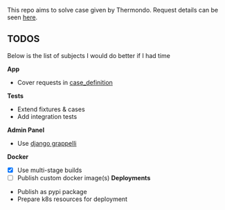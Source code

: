 This repo aims to solve case given by Thermondo. Request details can be seen [here](case_definition.md).


## TODOS

Below is the list of subjects I would do better if I had time

**App**

 - Cover requests in [case_definition](./case_definition.md)

**Tests**
 
 - Extend fixtures & cases
 - Add integration tests

**Admin Panel**

 - Use [django grappelli](https://grappelliproject.com/)

**Docker**
 
 - [x] Use multi-stage builds
 - [ ] Publish custom docker image(s)
**Deployments**

 - Publish as pypi package
 - Prepare k8s resources for deployment  